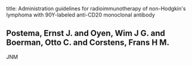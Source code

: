 title: Administration guidelines for radioimmunotherapy of non-Hodgkin's lymphoma with 90Y-labeled anti-CD20 monoclonal antibody

## Postema, Ernst J. and Oyen, Wim J G. and Boerman, Otto C. and Corstens, Frans H M.
JNM

